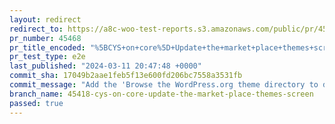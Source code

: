 ```yaml
---
layout: redirect
redirect_to: https://a8c-woo-test-reports.s3.amazonaws.com/public/pr/45468/e2e/index.html
pr_number: 45468
pr_title_encoded: "%5BCYS+on+core%5D+Update+the+market+place+themes+screen"
pr_test_type: e2e
last_published: "2024-03-11 20:47:48 +0000"
commit_sha: 17049b2aae1feb5f13e600fd206bc7558a3531fb
commit_message: "Add the 'Browse the WordPress.org theme directory to discover more' l…"
branch_name: 45418-cys-on-core-update-the-market-place-themes-screen
passed: true
---
```

